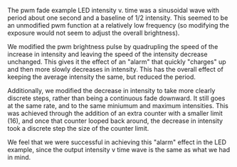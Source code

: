The pwm fade example LED intensity v. time was a sinusoidal wave with period about one second and a baseline of 1/2 intensity. This seemed to be an unmodified pwm function at a relatively low frequency (so modifying the exposure would not seem to adjust the overall brightness).

We modified the pwm brightness pulse by quadrupling the speed of the increase in intensity and leaving the speed of the intensity decrease unchanged. This gives it the effect of an "alarm" that quickly "charges" up and then more slowly decreases in intensity. This has the overall effect of keeping the average intensity the same, but reduced the period.

Additionally, we modified the decrease in intensity to take more clearly discrete
steps, rather than being a continuous fade downward.  It still goes at the same
rate, and to the same miniumum and maximum intensities.  This was achieved through
the addition of an extra counter with a smaller limit (16), and once that counter
looped back around, the decrease in intensity took a discrete step the size of
the counter limit.

We feel that we were successful in achieving this "alarm" effect in the LED example, since the output intensity v time wave is the same as what we had in mind.
